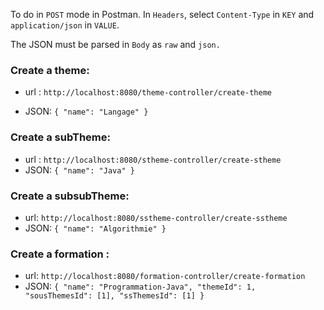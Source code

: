 To do in `POST` mode in Postman.
In `Headers`, select `Content-Type` in `KEY` and `application/json` in `VALUE`.

The JSON must be parsed in `Body` as `raw` and `json.`



### Create a theme:

* url : `http://localhost:8080/theme-controller/create-theme`

* JSON: ``{
"name": "Langage"
}``

### Create a subTheme:

* url : `http://localhost:8080/stheme-controller/create-stheme`
* JSON: ``{
"name": "Java"
}``

### Create a subsubTheme:

* url: `http://localhost:8080/sstheme-controller/create-sstheme`
* JSON: ``{
"name": "Algorithmie"
}``

### Create a formation :

* url: `http://localhost:8080/formation-controller/create-formation`
* JSON: ``
{
"name": "Programmation-Java",
"themeId": 1,
"sousThemesId": [1],
"ssThemesId": [1]
}
``